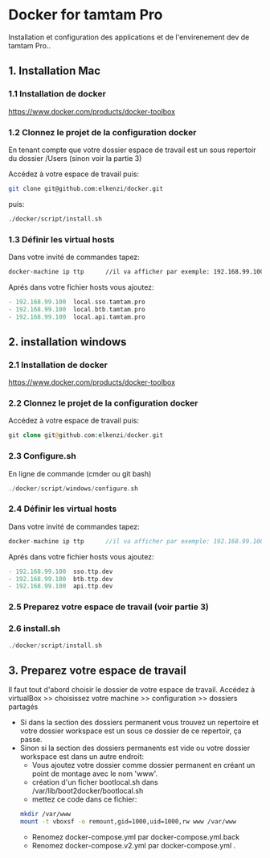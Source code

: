 # Docker for tamtam Pro


Installation et configuration des applications et de l'envirenement dev de tamtam Pro..

## 1. Installation Mac

### 1.1 Installation de docker
https://www.docker.com/products/docker-toolbox

### 1.2 Clonnez le projet de la configuration docker

En tenant compte que votre dossier espace de travail est un sous repertoir du dossier /Users (sinon voir la partie 3)
 
Accédez à votre espace de travail puis:

```sh
git clone git@github.com:elkenzi/docker.git
```
puis:
```sh
./docker/script/install.sh
```

### 1.3 Définir les virtual hosts

Dans votre invité de commandes tapez:
```sh
docker-machine ip ttp      //il va afficher par exemple: 192.168.99.100
```
Aprés dans votre fichier hosts vous ajoutez:
```php
- 192.168.99.100  local.sso.tamtam.pro
- 192.168.99.100  local.btb.tamtam.pro
- 192.168.99.100  local.api.tamtam.pro
```

## 2. installation windows

### 2.1 Installation de docker

https://www.docker.com/products/docker-toolbox

### 2.2 Clonnez le projet de la configuration docker

Accédez à votre espace de travail puis:

```php
git clone git@github.com:elkenzi/docker.git
```
### 2.3 Configure.sh

En ligne de commande (cmder ou git bash)
```php
./docker/script/windows/configure.sh
```

### 2.4 Définir les virtual hosts

Dans votre invité de commandes tapez:
```php
docker-machine ip ttp      //il va afficher par exemple: 192.168.99.100
```
Aprés dans votre fichier hosts vous ajoutez:
```php
- 192.168.99.100  sso.ttp.dev
- 192.168.99.100  btb.ttp.dev
- 192.168.99.100  api.ttp.dev
```

### 2.5 Preparez votre espace de travail (voir partie 3)

### 2.6 install.sh
```php
./docker/script/install.sh
```

## 3. Preparez votre espace de travail

Il faut tout d'abord choisir le dossier de votre espace de travail.
Accédez à virtualBox >> choisissez votre machine >> configuration >> dossiers partagés

- Si dans la section des dossiers permanent vous trouvez un repertoire et votre dossier workspace est un sous ce dossier de ce repertoir, ça passe.
- Sinon si la section des dossiers permanents est vide ou votre dossier workspace est dans un autre endroit: 
  - Vous ajoutez votre dossier comme dossier permanent en créant un point de montage avec le nom 'www'.
  - création d'un ficher bootlocal.sh dans /var/lib/boot2docker/bootlocal.sh
  - mettez ce code dans ce fichier:
  ```sh
  mkdir /var/www
  mount -t vboxsf -o remount,gid=1000,uid=1000,rw www /var/www
  ```
  - Renomez docker-compose.yml par docker-compose.yml.back
  - Renomez docker-compose.v2.yml par docker-compose.yml .
